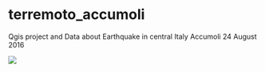# terremoto_accumoli
Qgis project and Data about Earthquake in central Italy Accumoli 24 August 2016

![](https://github.com/stefanocudini/terremoto_accumoli/blob/master/terremoto_accumoli.png)
